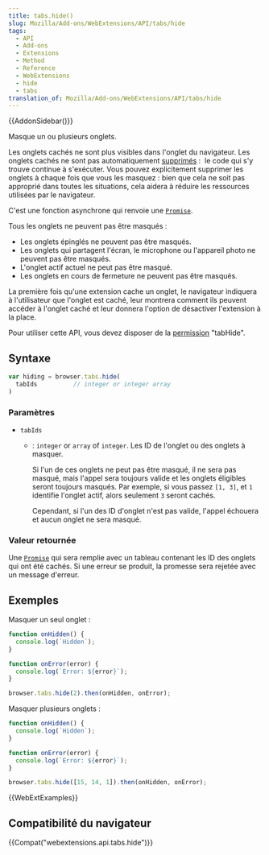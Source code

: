 ```yaml
---
title: tabs.hide()
slug: Mozilla/Add-ons/WebExtensions/API/tabs/hide
tags:
  - API
  - Add-ons
  - Extensions
  - Method
  - Reference
  - WebExtensions
  - hide
  - tabs
translation_of: Mozilla/Add-ons/WebExtensions/API/tabs/hide
---
```

{{AddonSidebar()}}

Masque un ou plusieurs onglets.

Les onglets cachés ne sont plus visibles dans l'onglet du navigateur. Les onglets cachés ne sont pas automatiquement [supprimés](/fr/Add-ons/WebExtensions/API/tabs/discard) :  le code qui s'y trouve continue à s'exécuter. Vous pouvez explicitement supprimer les onglets à chaque fois que vous les masquez : bien que cela ne soit pas approprié dans toutes les situations, cela aidera à réduire les ressources utilisées par le navigateur.

C'est une fonction asynchrone qui renvoie une [`Promise`](/fr/docs/Web/JavaScript/Reference/Objets_globaux/Promise).

Tous les onglets ne peuvent pas être masqués :

- Les onglets épinglés ne peuvent pas être masqués.
- Les onglets qui partagent l'écran, le microphone ou l'appareil photo ne peuvent pas être masqués.
- L'onglet actif actuel ne peut pas être masqué.
- Les onglets en cours de fermeture ne peuvent pas être masqués.

La première fois qu'une extension cache un onglet, le navigateur indiquera à l'utilisateur que l'onglet est caché, leur montrera comment ils peuvent accéder à l'onglet caché et leur donnera l'option de désactiver l'extension à la place.

Pour utiliser cette API, vous devez disposer de  la [permission](/fr/Add-ons/WebExtensions/manifest.json/permissions) "tabHide".

## Syntaxe

```js
var hiding = browser.tabs.hide(
  tabIds          // integer or integer array
)
```

### Paramètres

- `tabIds`

  - : `integer` or `array` of `integer`. Les ID de l'onglet ou des onglets à masquer.

    Si l'un de ces onglets ne peut pas être masqué, il ne sera pas masqué, mais l'appel sera toujours valide et les onglets éligibles seront toujours masqués. Par exemple, si vous passez `[1, 3]`, et `1` identifie l'onglet actif, alors seulement `3` seront cachés.

    Cependant, si l'un des ID d'onglet n'est pas valide, l'appel échouera et aucun onglet ne sera masqué.

### Valeur retournée

Une [`Promise`](/fr/docs/Web/JavaScript/Reference/Objets_globaux/Promise) qui sera remplie avec un tableau contenant les ID des onglets qui ont été cachés. Si une erreur se produit, la promesse sera rejetée avec un message d'erreur.

## Exemples

Masquer un seul onglet :

```js
function onHidden() {
  console.log(`Hidden`);
}

function onError(error) {
  console.log(`Error: ${error}`);
}

browser.tabs.hide(2).then(onHidden, onError);
```

Masquer plusieurs onglets :

```js
function onHidden() {
  console.log(`Hidden`);
}

function onError(error) {
  console.log(`Error: ${error}`);
}

browser.tabs.hide([15, 14, 1]).then(onHidden, onError);
```

{{WebExtExamples}}

## Compatibilité du navigateur

{{Compat("webextensions.api.tabs.hide")}}
